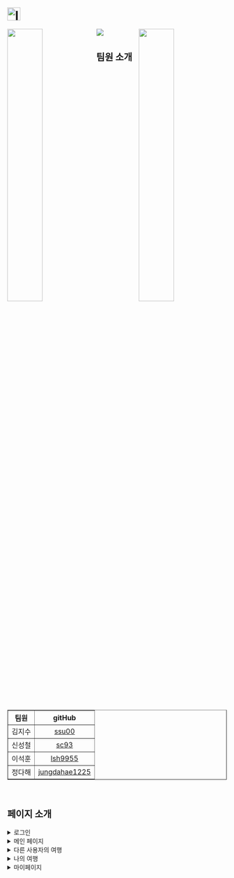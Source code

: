 <h1><img height="30" alt="logo" src="https://user-images.githubusercontent.com/63658525/122247348-3d48d680-cf02-11eb-9a84-9a7d2608168a.png"/></h1>
<img src="https://user-images.githubusercontent.com/63658525/122251047-22c42c80-cf05-11eb-8966-b04ecb1554c5.png" align="left" width=40%/>
<img src="https://user-images.githubusercontent.com/63658525/122251036-2192ff80-cf05-11eb-8bb4-ac1440ef6bfd.png" align="right" width=40%/>
<img src="https://user-images.githubusercontent.com/63658525/122250547-b77a5a80-cf04-11eb-8fb1-da6297837de5.png"/>
&nbsp

<h2>팀원 소개</h2>
<table border="1">
	<th>팀원</th>
	<th>gitHub</th>
	<tr>
	  <td>김지수</td>
      <td align="center"><a href="https://github.com/ssu00">ssu00</a></td>
	</tr>
	<tr>
	  <td>신성철</td>
      <td align="center"><a href="https://github.com/sc93">sc93</a></td>
	</tr>
	<tr>
	  <td>이석훈</td>
      <td align="center"><a href="https://github.com/lsh9955">lsh9955</a></td>
	</tr>
	<tr>
	  <td>정다해</td>
      <td align="center"><a href="https://github.com/jungdahae1225">jungdahae1225</a></td>
	</tr>
    </table>
&nbsp

<h2>페이지 소개</h2>
<details>
    <summary>로그인</summary>
      <h5 align="center">[아이디 찾기 / 이메일-아이디 찾기]</h5>
      <img src="https://user-images.githubusercontent.com/63658525/122174394-a823ee80-cebd-11eb-8b7c-6542d3c272cd.gif" width=50%/>
      <img src="https://user-images.githubusercontent.com/63658525/122176441-8e83a680-cebf-11eb-8e8e-085d2ad8aead.gif" width=50%/>
      &nbsp
      <h5 align="center">[비밀번호 찾기 / 이메일-비밀번호 찾기]</h5>
      <img src="https://user-images.githubusercontent.com/63658525/122176452-917e9700-cebf-11eb-9b89-351aa9f54eae.gif" width=50%/>
      <img src="https://user-images.githubusercontent.com/63658525/122176459-93485a80-cebf-11eb-9638-fae33144eb1a.gif" width=50%/>
      &nbsp
      <h5 align="center">[로그인 / 회원가입]</h5>
      <img src="https://user-images.githubusercontent.com/63658525/122176461-95121e00-cebf-11eb-832a-1ea4e0ff58a2.gif" width=50%/>
      <img src="https://user-images.githubusercontent.com/63658525/122242609-6e270c80-cefe-11eb-9192-6867f2e803e5.gif" width=50%/>
      <h5 align="center">[이메일-회원가입 인증]</h5>
      <img src="https://user-images.githubusercontent.com/63658525/122257065-9ae12100-cf0a-11eb-94d6-e2156f717d15.gif" width=100%/>
</details>

<details>
    <summary>메인 페이지</summary>
      <h5 align="center">[메인페이지]</h5>
      <img src="./GIF/1-6.gif" width=100%/>
</details>

<details>
    <summary>다른 사용자의 여행</summary>
      <h5 align="center">[여행글 검색 / 다른 사용자의 여행글]</h5>
      <img src="https://user-images.githubusercontent.com/63658525/122228090-7bd69500-cef2-11eb-8517-e3d7c4944ce2.gif" width=50%/>
      <img src="./GIF/2-3.gif" width=50%/>
      &nbsp
      <h5 align="center">[북마크로 가져가기]</h5>
      <img src="https://user-images.githubusercontent.com/63658525/122228107-8133df80-cef2-11eb-9454-7b63c4cac7b7.gif" width=100%/>
</details>

<details>
    <summary>나의 여행</summary>
      <h5 align="center">[북마크 폴더 / 새로운 여행글 작성]</h5>
      <img src="https://user-images.githubusercontent.com/63658525/122228110-8133df80-cef2-11eb-93ef-bc0c3180133f.gif" width=50%/>
      <img src="https://user-images.githubusercontent.com/63658525/122228119-82fda300-cef2-11eb-8a8c-72e81a4775c5.gif" width=50%/>
      &nbsp
      <h5 align="center">[나의 여행글 / 나의 여행글 수정]</h5>
      <img src="https://user-images.githubusercontent.com/63658525/122228126-83963980-cef2-11eb-8ca3-f2e51ae13a8f.gif" width=50%/>
      <img src="./GIF/1-9.gif" width=50%/>
</details>

<details>
    <summary>마이페이지</summary>
      <h5 align="center">[마이페이지 / 회원정보 수정]</h5>
      <img src="https://user-images.githubusercontent.com/63658525/122217783-b76c6180-cee8-11eb-8af7-83b5777aaedc.gif" width=50%/>	
      <img src="https://user-images.githubusercontent.com/63658525/122217839-c3f0ba00-cee8-11eb-9620-b7314a27dfa2.gif" width=50%/>
      &nbsp
      <h5 align="center">[회원정보 수정]</h5>
      <img src="https://user-images.githubusercontent.com/63658525/122217848-c521e700-cee8-11eb-811c-7609ce022b03.gif" width=50%/>
      <img src="https://user-images.githubusercontent.com/63658525/122217852-c6531400-cee8-11eb-8e86-8de7fe7276da.gif" width=50%/>
      &nbsp
      <h5 align="center">[로그아웃 / 회원탈퇴]</h5>
      <img src="https://user-images.githubusercontent.com/63658525/122217855-c6531400-cee8-11eb-914d-7528c5c7397b.gif" width=50%/>
      <img src="https://user-images.githubusercontent.com/63658525/122257070-9caae480-cf0a-11eb-8424-4e6e58045e22.gif" width=50%/>
</details>
